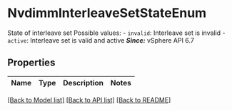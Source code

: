# NvdimmInterleaveSetStateEnum

State of interleave set  Possible values: - `invalid`: Interleave set is invalid - `active`: Interleave set is valid and active    ***Since:*** vSphere API 6.7 

## Properties
Name | Type | Description | Notes
------------ | ------------- | ------------- | -------------

[[Back to Model list]](../README.md#documentation-for-models) [[Back to API list]](../README.md#documentation-for-api-endpoints) [[Back to README]](../README.md)


